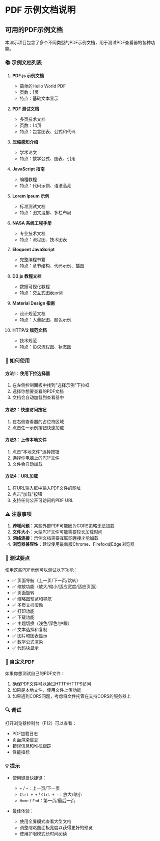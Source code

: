 # PDF 示例文档说明

## 可用的PDF示例文档

本演示项目包含了多个不同类型的PDF示例文档，用于测试PDF查看器的各种功能。

### 📚 示例文档列表

1. **PDF.js 示例文档**
   - 简单的Hello World PDF
   - 页数：1页
   - 特点：基础文本显示

2. **PDF 测试文档** 
   - 多页技术文档
   - 页数：14页
   - 特点：包含图表、公式和代码

3. **压缩感知介绍**
   - 学术论文
   - 特点：数学公式、图表、引用

4. **JavaScript 指南**
   - 编程教程
   - 特点：代码示例、语法高亮

5. **Lorem Ipsum 示例**
   - 标准测试文档
   - 特点：图文混排、多栏布局

6. **NASA 系统工程手册**
   - 专业技术文档
   - 特点：流程图、技术图表

7. **Eloquent JavaScript**
   - 完整编程书籍
   - 特点：章节结构、代码示例、插图

8. **D3.js 教程文档**
   - 数据可视化教程
   - 特点：交互式图表示例

9. **Material Design 指南**
   - 设计规范文档
   - 特点：大量配图、颜色示例

10. **HTTP/2 规范文档**
    - 技术规范
    - 特点：协议流程图、状态图

### 🔧 如何使用

#### 方法1：使用下拉选择器
1. 在左侧控制面板中找到"选择示例"下拉框
2. 选择你想要查看的PDF文档
3. 文档会自动加载到查看器中

#### 方法2：快速访问按钮
1. 在右侧查看器的占位符区域
2. 点击任一示例按钮快速加载

#### 方法3：上传本地文件
1. 点击"本地文件"选择按钮
2. 选择你电脑上的PDF文件
3. 文件会自动加载

#### 方法4：URL加载
1. 在URL输入框中输入PDF文件的网址
2. 点击"加载"按钮
3. 支持任何公开可访问的PDF URL

### ⚠️ 注意事项

1. **跨域问题**：某些外部PDF可能因为CORS策略无法加载
2. **文件大小**：大型PDF文件可能需要较长加载时间
3. **网络连接**：示例文档需要互联网连接才能加载
4. **浏览器兼容性**：建议使用最新版Chrome、Firefox或Edge浏览器

### 🎯 测试要点

使用这些PDF示例可以测试以下功能：

- ✅ 页面导航（上一页/下一页/跳转）
- ✅ 缩放功能（放大/缩小/适应宽度/适应页面）
- ✅ 页面旋转
- ✅ 缩略图预览和导航
- ✅ 多页文档滚动
- ✅ 打印功能
- ✅ 下载功能
- ✅ 主题切换（浅色/深色/护眼）
- ✅ 文本选择和复制
- ✅ 图片和图表显示
- ✅ 数学公式渲染
- ✅ 代码块显示

### 📝 自定义PDF

如果你想测试自己的PDF文件：

1. 确保PDF文件可以通过HTTP/HTTPS访问
2. 如果是本地文件，使用文件上传功能
3. 如果遇到CORS问题，考虑将文件托管在支持CORS的服务器上

### 🔍 调试

打开浏览器控制台（F12）可以查看：
- PDF加载日志
- 页面渲染信息
- 错误信息和堆栈跟踪
- 性能指标

### 💡 提示

- 使用键盘快捷键：
  - `←` / `→`：上一页/下一页
  - `Ctrl + +` / `Ctrl + -`：放大/缩小
  - `Home` / `End`：第一页/最后一页

- 最佳体验：
  - 使用全屏模式查看大型文档
  - 调整缩略图面板宽度以获得更好的预览
  - 使用护眼模式长时间阅读
